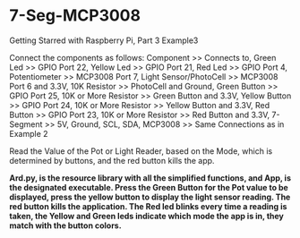 7-Seg-MCP3008
=============

Getting Starred with Raspberry Pi, Part 3 Example3

Connect the components as follows:
Component 				>> 	  Connects to,
Green Led	            >>    GPIO Port 22,
Yellow Led              >>    GPIO Port 21,
Red Led	                >>    GPIO Port 4,
Potentiometer           >>    MCP3008 Port 7,
Light Sensor/PhotoCell	>>    MCP3008 Port 6 and 3.3V,
10K Resistor	        >>    PhotoCell and Ground,
Green Button	        >>    GPIO Port 25,
10K or More Resistor	>>    Green Button and 3.3V,
Yellow Button			>> 	  GPIO Port 24,
10K or More Resistor	>> 	  Yellow Button and 3.3V,
Red Button				>> 	  GPIO Port 23,
10K or More Resistor	>> 	  Red Button and 3.3V,
7-Segment				>> 	  5V, Ground, SCL, SDA,
MCP3008					>> 	  Same Connections as in Example 2

Read the Value of the Pot or Light Reader, based on the Mode, which is determined by
buttons, and the red button kills the app.

**Ard.py, is the resource library with all the simplified functions, and App, is the designated executable. Press the Green Button for the Pot value to be displayed, press the yellow button to display the light sensor reading. The red button kills the application.
The Red led blinks every time a reading is taken, the Yellow and Green leds indicate which mode the app is in, they match with the button colors.**